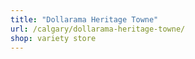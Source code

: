 ```yaml
---
title: "Dollarama Heritage Towne"
url: /calgary/dollarama-heritage-towne/
shop: variety store
---
```

